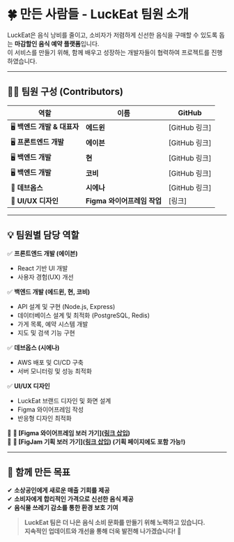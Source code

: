# 🍀 만든 사람들 - LuckEat 팀원 소개  

LuckEat은 음식 낭비를 줄이고, 소비자가 저렴하게 신선한 음식을 구매할 수 있도록 돕는 **마감할인 음식 예약 플랫폼**입니다.  
이 서비스를 만들기 위해, 함께 배우고 성장하는 개발자들이 협력하여 프로젝트를 진행하였습니다.

---

## **👨‍💻 팀원 구성 (Contributors)**  
| 역할 | 이름 | GitHub |  
|------|------|--------|    
| 🖥️ **백엔드 개발 & 대표자** | **에드윈** | [GitHub 링크] |
| 🖥️ **프론트엔드 개발** | **에이븐** | [GitHub 링크] | 
| 🖥️ **백엔드 개발** | **현** | [GitHub 링크] |  
| 🖥️ **백엔드 개발** | **코비** | [GitHub 링크] |  
| 🔧 **데브옵스** | **시에나** | [GitHub 링크] |  
| 🎨 **UI/UX 디자인** | **Figma 와이어프레임 작업** | [링크] |  

---

## **💡 팀원별 담당 역할**  
✅ **프론트엔드 개발 (에이븐)**  
- React 기반 UI 개발  
- 사용자 경험(UX) 개선  

✅ **백엔드 개발 (에드윈, 현, 코비)**  
- API 설계 및 구현 (Node.js, Express)  
- 데이터베이스 설계 및 최적화 (PostgreSQL, Redis)  
- 가게 목록, 예약 시스템 개발
- 지도 및 검색 기능 구현   

✅ **데브옵스 (시에나)**  
- AWS 배포 및 CI/CD 구축  
- 서버 모니터링 및 성능 최적화  

✅ **UI/UX 디자인**  
- LuckEat 브랜드 디자인 및 화면 설계  
- Figma 와이어프레임 작성  
- 반응형 디자인 최적화  

📌 **🔗 [Figma 와이어프레임 보러 가기]([링크 삽입](https://www.figma.com/design/2CZET3kCQcDNy1mXc24Nlz/8%ED%8C%80-%EB%9F%AD%ED%82%B7(%EB%A7%88%EA%B0%90%ED%95%A0%EC%9D%B8-%EC%A4%91%EA%B3%84%EC%84%9C%EB%B9%84%EC%8A%A4)?node-id=2273-540548&p=f&t=xyucAw2Ny7n2dpUY-0))**  
📌 **🔗 [FigJam 기획 보러 가기]([링크 삽입](https://www.figma.com/board/NBGv8P92x8gC9QbTOFnYGG/8%EC%A1%B0-%EA%B8%B0%ED%9A%8D?node-id=2291-1479&t=1dEBpy2ZqYvklTbi-0)) (기획 페이지에도 포함 가능!)**  

---

## **🚀 함께 만든 목표**  
✔ **소상공인에게 새로운 매출 기회를 제공**  
✔ **소비자에게 합리적인 가격으로 신선한 음식 제공**  
✔ **음식물 쓰레기 감소를 통한 환경 보호 기여**  

> **LuckEat 팀은 더 나은 음식 소비 문화를 만들기 위해 노력하고 있습니다.**  
> **지속적인 업데이트와 개선을 통해 더욱 발전해 나가겠습니다!** 🙌  
